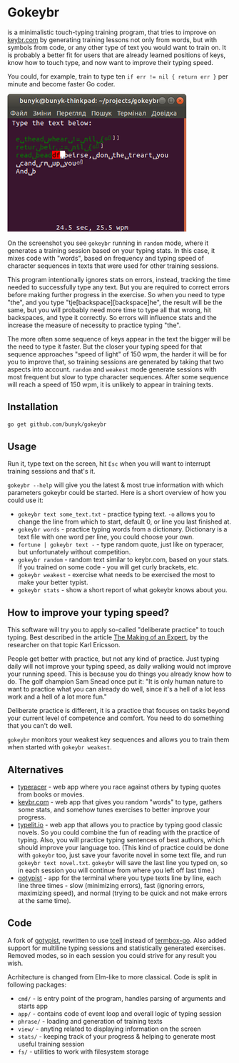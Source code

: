# Gokeybr
is a minimalistic touch-typing training program, that tries to improve on [keybr.com](https://www.keybr.com/) by generating training lessons not only from words, but with symbols from code, or any other type of text you would want to train on. It is probably a better fit for users that are already learned positions of keys, know how to touch type, and now want to improve their typing speed.

You could, for example, train to type ten `if err != nil { return err }` per minute and become faster Go coder.

![Screenshot of a Gokeybr session](screenshot.png)

On the screenshot you see `gokeybr` running in `random` mode, where it generates a training session based on your typing stats. In this case, it mixes code with "words", based on frequency and typing speed of character sequences in texts that were used for other training sessions.

This program intentionally ignores stats on errors, instead, tracking the time needed to successfully type any text. But you are required to correct errors before making further progress in the exercise. So when you need to type "the", and you type "tje[backspace][backspace]he", the result will be the same, but you will probably need more time to type all that wrong, hit backspaces, and type it correctly. So errors will influence stats and the increase the measure of necessity to practice typing "the".

The more often some sequence of keys appear in the text the bigger will be the need to type it faster. But the closer your typing speed for that sequence approaches "speed of light" of 150 wpm, the harder it will be for you to improve that, so training sessions are generated by taking that two aspects into account. `random` and `weakest` mode generate sessions with most frequent but slow to type character sequences. After some sequence will reach a speed of 150 wpm, it is unlikely to appear in training texts.

## Installation
```bash
go get github.com/bunyk/gokeybr
```

## Usage
Run it, type text on the screen, hit `Esc` when you will want to interrupt training sessions and that's it.

`gokeybr --help` will give you the latest & most true information with which parameters gokeybr could be started. Here is a short overview of how you could use it:

- `gokeybr text some_text.txt` - practice typing text. `-o` allows you to change the line from which to start, default 0, or line you last finished at.
- `gokeybr words` - practice typing words from a dictionary. Dictionary is a text file with one word per line, you could choose your own.
- `fortune | gokeybr text -` - type random quote, just like on typeracer, but unfortunately without competition.
- `gokeybr random` - random text similar to keybr.com, based on your stats. If you trained on some code - you will get curly brackets, etc.
- `gokeybr weakest` - exercise what needs to be exercised the most to make your better typist.
- `gokeybr stats` - show a short report of what gokeybr knows about you.


## How to improve your typing speed?
This software will try you to apply so-called "deliberate practice" to touch typing. Best described in the article
[The Making of an Expert](https://hbr.org/2007/07/the-making-of-an-expert), by the researcher on that topic Karl Ericsson.

People get better with practice, but not any kind of practice. Just typing daily will not improve your typing speed, as daily walking would not improve your running speed. This is because you do things you already know how to do. The golf champion Sam Snead once put it: "It is only human nature to want to practice what you can already do well, since it's a hell of a lot less work and a hell of a lot more fun."
 
Deliberate practice is different, it is a practice that focuses on tasks beyond your current level of competence and comfort. You need to do something that you can't do well.

`gokeybr` monitors your weakest key sequences and allows you to train them when started with `gokeybr weakest`. 

## Alternatives

- [typeracer](https://play.typeracer.com/) - web app where you race against others by typing quotes from books or movies.
- [keybr.com](https://www.keybr.com/) - web app that gives you random "words" to type, gathers some stats, and somehow tunes exercises to better improve your progress.
- [typelit.io](https://www.typelit.io/) - web app that allows you to practice by typing good classic novels. So you could combine the fun of reading with the practice of typing. Also, you will practice typing sentences of best authors, which should improve your language too. (This kind of practice could be done with `gokeybr` too, just save your favorite novel in some text file, and run `gokeybr text novel.txt`. `gokeybr` will save the last line you typed on, so in each session you will continue from where you left off last time.)
- [gotypist](https://github.com/pb-/gotypist) - app for the terminal where you type texts line by line, each line three times - slow (minimizing errors), fast (ignoring errors, maximizing speed), and normal (trying to be quick and not make errors at the same time).


## Code
A fork of [gotypist](https://github.com/pb-/gotypist), rewritten to use [tcell](https://github.com/gdamore/tcell/) instead of [termbox-go](https://github.com/nsf/termbox-go). Also added support for multiline typing sessions and statistically generated exercises. Removed modes, so in each session you could strive for any result you wish.

Acrhitecture is changed from Elm-like to more classical. Code is split in following packages:

- `cmd/` - is entry point of the program, handles parsing of arguments and starts app
- `app/` - contains code of event loop and overall logic of typing session
- `phrase/` - loading and generation of training texts
- `view/` - anyting related to displaying information on the screen
- `stats/` - keeping track of your progress & helping to generate most useful training session
- `fs/` - utilities to work with filesystem storage
